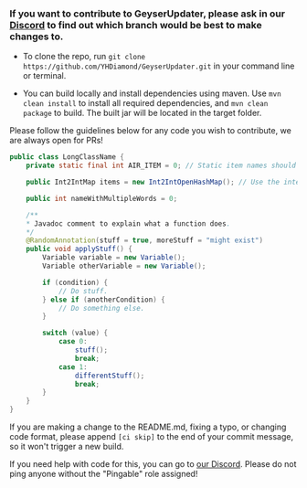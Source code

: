 ### If you want to contribute to GeyserUpdater, please ask in our [Discord](https://discord.gg/xXzzdAXa2b) to find out which branch would be best to make changes to.

- To clone the repo, run `git clone https://github.com/YHDiamond/GeyserUpdater.git` in your command line or terminal.

- You can build locally and install dependencies using maven. Use `mvn clean install` to install all required dependencies, and `mvn clean package` to build. The built jar will be located in the target folder.

Please follow the guidelines below for any code you wish to contribute, we are always open for PRs!

```java
public class LongClassName {
    private static final int AIR_ITEM = 0; // Static item names should be capitalized

    public Int2IntMap items = new Int2IntOpenHashMap(); // Use the interface as the class type but initialize with the implementation.

    public int nameWithMultipleWords = 0;

    /**
    * Javadoc comment to explain what a function does.
    */
    @RandomAnnotation(stuff = true, moreStuff = "might exist")
    public void applyStuff() {
        Variable variable = new Variable();
        Variable otherVariable = new Variable();

        if (condition) {
	        // Do stuff.
        } else if (anotherCondition) {
	    	// Do something else.
        }

        switch (value) {
            case 0:
                stuff();
                break;
            case 1:
                differentStuff();
                break;
        }
    }
}
```

If you are making a change to the README.md, fixing a typo, or changing code format, please append `[ci skip]` to the end of your commit message, so it won't trigger a new build.

If you need help with code for this, you can go to [our Discord](https://discord.gg/xXzzdAXa2b). Please do not ping anyone without the "Pingable" role assigned!
